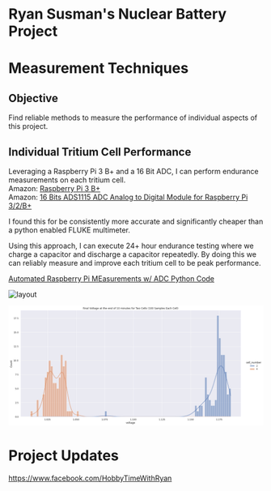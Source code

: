 # Ryan Susman's Nuclear Battery Project 

# Measurement Techniques

## Objective
Find reliable methods to measure the performance of individual aspects of this project.

## Individual Tritium Cell Performance 
Leveraging a Raspberry Pi 3 B+ and a 16 Bit ADC, I can perform endurance measurements on each tritium cell.   
Amazon: [Raspberry Pi 3 B+](https://www.amazon.com/s?k=raspberry+pi+3+b%2B)  
Amazon: [16 Bits ADS1115 ADC Analog to Digital Module for Raspberry Pi 3/2/B+](https://www.amazon.com/ADS1115-Analog-Digital-Module-Raspberry/dp/B07GGY7WX7)  
  
I found this for be consistently more accurate and significantly cheaper than a python enabled FLUKE multimeter.  

Using this approach, I can execute 24+ hour endurance testing where we charge a capacitor and discharge a capacitor repeatedly. By doing this we can reliably measure and improve each tritium cell to be peak performance.  

[Automated Raspberry Pi MEasurements w/ ADC Python Code](https://github.com/darkmatter2222/Nuclear-Battery/blob/main/take_measurements.py)

![layout](https://github.com/darkmatter2222/Nuclear-Battery/blob/main/images/layout.png)  

![/images/measurement_techniques_sample_1.png](/images/measurement_techniques_sample_1.png)

# Project Updates  
https://www.facebook.com/HobbyTimeWithRyan
